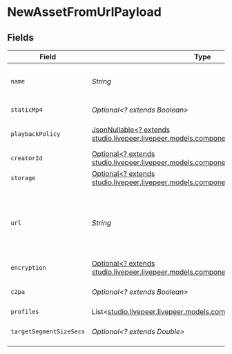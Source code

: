 # NewAssetFromUrlPayload


## Fields

| Field                                                                                                                                                                                                            | Type                                                                                                                                                                                                             | Required                                                                                                                                                                                                         | Description                                                                                                                                                                                                      | Example                                                                                                                                                                                                          |
| ---------------------------------------------------------------------------------------------------------------------------------------------------------------------------------------------------------------- | ---------------------------------------------------------------------------------------------------------------------------------------------------------------------------------------------------------------- | ---------------------------------------------------------------------------------------------------------------------------------------------------------------------------------------------------------------- | ---------------------------------------------------------------------------------------------------------------------------------------------------------------------------------------------------------------- | ---------------------------------------------------------------------------------------------------------------------------------------------------------------------------------------------------------------- |
| `name`                                                                                                                                                                                                           | *String*                                                                                                                                                                                                         | :heavy_check_mark:                                                                                                                                                                                               | The name of the asset. This is not necessarily the filename - it can be a custom name or title.<br/>                                                                                                             | filename.mp4                                                                                                                                                                                                     |
| `staticMp4`                                                                                                                                                                                                      | *Optional<? extends Boolean>*                                                                                                                                                                                    | :heavy_minus_sign:                                                                                                                                                                                               | Whether to generate MP4s for the asset.                                                                                                                                                                          | true                                                                                                                                                                                                             |
| `playbackPolicy`                                                                                                                                                                                                 | [JsonNullable<? extends studio.livepeer.livepeer.models.components.PlaybackPolicy>](../../models/components/PlaybackPolicy.md)                                                                                   | :heavy_minus_sign:                                                                                                                                                                                               | Whether the playback policy for an asset or stream is public or signed                                                                                                                                           |                                                                                                                                                                                                                  |
| `creatorId`                                                                                                                                                                                                      | [Optional<? extends studio.livepeer.livepeer.models.components.InputCreatorId>](../../models/components/InputCreatorId.md)                                                                                       | :heavy_minus_sign:                                                                                                                                                                                               | N/A                                                                                                                                                                                                              |                                                                                                                                                                                                                  |
| `storage`                                                                                                                                                                                                        | [Optional<? extends studio.livepeer.livepeer.models.components.Storage>](../../models/components/Storage.md)                                                                                                     | :heavy_minus_sign:                                                                                                                                                                                               | N/A                                                                                                                                                                                                              |                                                                                                                                                                                                                  |
| `url`                                                                                                                                                                                                            | *String*                                                                                                                                                                                                         | :heavy_check_mark:                                                                                                                                                                                               | URL where the asset contents can be retrieved, e.g. `https://s3.amazonaws.com/my-bucket/path/filename.mp4`.<br/>For an IPFS source, this should be similar to: `ipfs://{CID}`. For an Arweave<br/>source: `ar://{CID}`.<br/> | https://s3.amazonaws.com/my-bucket/path/filename.mp4                                                                                                                                                             |
| `encryption`                                                                                                                                                                                                     | [Optional<? extends studio.livepeer.livepeer.models.components.Encryption>](../../models/components/Encryption.md)                                                                                               | :heavy_minus_sign:                                                                                                                                                                                               | N/A                                                                                                                                                                                                              |                                                                                                                                                                                                                  |
| `c2pa`                                                                                                                                                                                                           | *Optional<? extends Boolean>*                                                                                                                                                                                    | :heavy_minus_sign:                                                                                                                                                                                               | Decides if the output video should include C2PA signature                                                                                                                                                        |                                                                                                                                                                                                                  |
| `profiles`                                                                                                                                                                                                       | List<[studio.livepeer.livepeer.models.components.TranscodeProfile](../../models/components/TranscodeProfile.md)>                                                                                                 | :heavy_minus_sign:                                                                                                                                                                                               | N/A                                                                                                                                                                                                              |                                                                                                                                                                                                                  |
| `targetSegmentSizeSecs`                                                                                                                                                                                          | *Optional<? extends Double>*                                                                                                                                                                                     | :heavy_minus_sign:                                                                                                                                                                                               | How many seconds the duration of each output segment should be                                                                                                                                                   |                                                                                                                                                                                                                  |